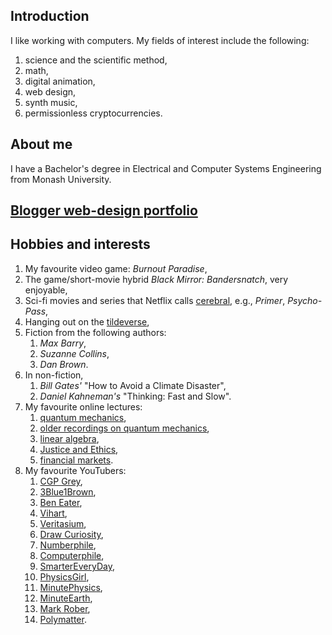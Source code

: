 ## Introduction
I like working with computers. My fields of interest include the following:
1. science and the scientific method, 
2. math, 
3. digital animation,
4. web design,
5. synth music,
6. permissionless cryptocurrencies.

## About me
I have a Bachelor's degree in Electrical and Computer Systems Engineering from Monash University.

## [Blogger web-design portfolio](https://webdesignportfolio-dheeraj.blogspot.com/)

## Hobbies and interests
1. My favourite video game: *Burnout Paradise*,
2. The game/short-movie hybrid *Black Mirror: Bandersnatch*, very enjoyable,
3. Sci-fi movies and series that Netflix calls [cerebral](https://www.netflix.com/browse/genre/1813), e.g., *Primer*, *Psycho-Pass*,
4. Hanging out on the [tildeverse](https://tildeverse.org),
5. Fiction from the following authors:
    1. *Max Barry*, 
    2. *Suzanne Collins*,
    3. *Dan Brown*.
7. In non-fiction,
    1. *Bill Gates'* "How to Avoid a Climate Disaster",
    2. *Daniel Kahneman's* "Thinking: Fast and Slow".
9. My favourite online lectures:
    1. [quantum mechanics](https://www.youtube.com/watch?v=jANZxzetPaQ),
    2. [older recordings on quantum mechanics](https://www.youtube.com/watch?v=lZ3bPUKo5zc&list=PLUl4u3cNGP61-9PEhRognw5vryrSEVLPr),
    3. [linear algebra](https://www.youtube.com/watch?v=J7DzL2_Na80),
    4. [Justice and Ethics](https://www.youtube.com/watch?v=kBdfcR-8hEY),
    5. [financial markets](https://www.youtube.com/watch?v=WQui_3Hpmmc).
10. My favourite YouTubers:
    1. [CGP Grey](https://youtube.com/cgpgrey),
    2. [3Blue1Brown](https://www.youtube.com/channel/UCYO_jab_esuFRV4b17AJtAw),
    3. [Ben Eater](https://www.youtube.com/channel/UCS0N5baNlQWJCUrhCEo8WlA),
    4. [Vihart](https://www.youtube.com/user/Vihart),
    5. [Veritasium](https://youtube.com/veritasium),
    6. [Draw Curiosity](https://www.youtube.com/channel/UCOs_jEnQF2ePJzjJTgRtunA),
    7. [Numberphile](https://www.youtube.com/channel/UCoxcjq-8xIDTYp3uz647V5A),
    8. [Computerphile](https://www.youtube.com/channel/UC9-y-6csu5WGm29I7JiwpnA),
    9. [SmarterEveryDay](https://www.youtube.com/channel/UC6107grRI4m0o2-emgoDnAA),
    10. [PhysicsGirl](https://www.youtube.com/c/physicsgirl),
    11. [MinutePhysics](https://www.youtube.com/user/minutephysics),
    12. [MinuteEarth](https://www.youtube.com/user/minuteearth),
    13. [Mark Rober](https://www.youtube.com/channel/UCY1kMZp36IQSyNx_9h4mpCg),
    14. [Polymatter](https://www.youtube.com/channel/UCgNg3vwj3xt7QOrcIDaHdFg).
